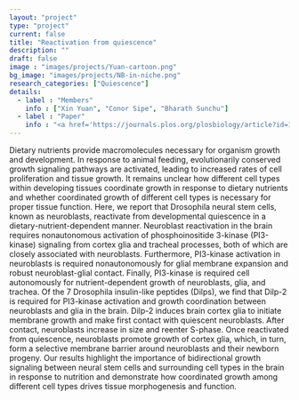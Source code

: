 ```yaml
---
layout: "project"
type: "project"
current: false
title: "Reactivation from quiescence"
description: ""
draft: false
image : "images/projects/Yuan-cartoon.png"
bg_image: "images/projects/NB-in-niche.png"
research_categories: ["Quiescence"]
details:
  - label : "Members"
    info : ["Xin Yuan", "Conor Sipe", "Bharath Sunchu"]
  - label : "Paper"
    info : "<a href='https://journals.plos.org/plosbiology/article?id=10.1371/journal.pbio.3000721'>PLoS Biology, May 28 2020</a>"
---
```

Dietary nutrients provide macromolecules necessary for organism growth and development. In response to animal feeding, evolutionarily conserved growth signaling pathways are activated, leading to increased rates of cell proliferation and tissue growth. It remains unclear how different cell types within developing tissues coordinate growth in response to dietary nutrients and whether coordinated growth of different cell types is necessary for proper tissue function. Here, we report that Drosophila neural stem cells, known as neuroblasts, reactivate from developmental quiescence in a dietary-nutrient-dependent manner. Neuroblast reactivation in the brain requires nonautonomous activation of phosphoinositide 3-kinase (PI3-kinase) signaling from cortex glia and tracheal processes, both of which are closely associated with neuroblasts. Furthermore, PI3-kinase activation in neuroblasts is required nonautonomously for glial membrane expansion and robust neuroblast-glial contact. Finally, PI3-kinase is required cell autonomously for nutrient-dependent growth of neuroblasts, glia, and trachea. Of the 7 Drosophila insulin-like peptides (Dilps), we find that Dilp-2 is required for PI3-kinase activation and growth coordination between neuroblasts and glia in the brain. Dilp-2 induces brain cortex glia to initiate membrane growth and make first contact with quiescent neuroblasts. After contact, neuroblasts increase in size and reenter S-phase. Once reactivated from quiescence, neuroblasts promote growth of cortex glia, which, in turn, form a selective membrane barrier around neuroblasts and their newborn progeny. Our results highlight the importance of bidirectional growth signaling between neural stem cells and surrounding cell types in the brain in response to nutrition and demonstrate how coordinated growth among different cell types drives tissue morphogenesis and function.
